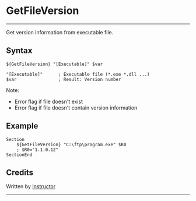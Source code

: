 # GetFileVersion

---

Get version information from executable file.

## Syntax

	${GetFileVersion} "[Executable]" $var

	"[Executable]"      ; Executable file (*.exe *.dll ...)
	$var                ; Result: Version number

Note:

- Error flag if file doesn't exist 
- Error flag if file doesn't contain version information

## Example

	Section
		${GetFileVersion} "C:\ftp\program.exe" $R0
		; $R0="1.1.0.12"
	SectionEnd

## Credits

Written by [Instructor][1]

---

[1]: http://nsis.sourceforge.net/User:Instructor